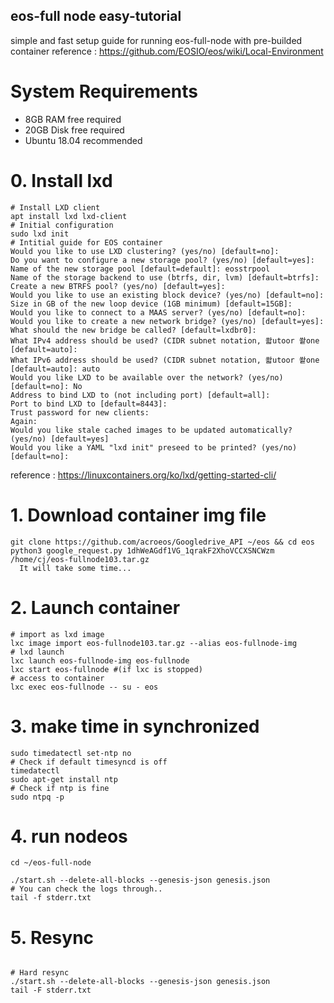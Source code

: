 ## eos-full node easy-tutorial
simple and fast setup guide for running eos-full-node with pre-builded container
reference : https://github.com/EOSIO/eos/wiki/Local-Environment

# System Requirements
- 8GB RAM free required
- 20GB Disk free required
- Ubuntu 18.04 recommended 

# 0. Install lxd 

```console
# Install LXD client
apt install lxd lxd-client
# Initial configuration 
sudo lxd init
# Intitial guide for EOS container
Would you like to use LXD clustering? (yes/no) [default=no]:
Do you want to configure a new storage pool? (yes/no) [default=yes]:
Name of the new storage pool [default=default]: eosstrpool
Name of the storage backend to use (btrfs, dir, lvm) [default=btrfs]:
Create a new BTRFS pool? (yes/no) [default=yes]:
Would you like to use an existing block device? (yes/no) [default=no]:
Size in GB of the new loop device (1GB minimum) [default=15GB]:
Would you like to connect to a MAAS server? (yes/no) [default=no]:
Would you like to create a new network bridge? (yes/no) [default=yes]:
What should the new bridge be called? [default=lxdbr0]:
What IPv4 address should be used? (CIDR subnet notation, 쏿utoor 쐍one [default=auto]:
What IPv6 address should be used? (CIDR subnet notation, 쏿utoor 쐍one [default=auto]: auto
Would you like LXD to be available over the network? (yes/no) [default=no]: No
Address to bind LXD to (not including port) [default=all]:
Port to bind LXD to [default=8443]:
Trust password for new clients:
Again:
Would you like stale cached images to be updated automatically? (yes/no) [default=yes]
Would you like a YAML "lxd init" preseed to be printed? (yes/no) [default=no]:
```
reference :  https://linuxcontainers.org/ko/lxd/getting-started-cli/


# 1. Download container img file

```console
git clone https://github.com/acroeos/Googledrive_API ~/eos && cd eos
python3 google_request.py 1dhWeAGdf1VG_1qrakF2XhoVCCXSNCWzm /home/cj/eos-fullnode103.tar.gz
  It will take some time...
```

# 2. Launch container 

```console
# import as lxd image
lxc image import eos-fullnode103.tar.gz --alias eos-fullnode-img
# lxd launch
lxc launch eos-fullnode-img eos-fullnode
lxc start eos-fullnode #(if lxc is stopped)
# access to container
lxc exec eos-fullnode -- su - eos
```

# 3. make time in synchronized  

```console
sudo timedatectl set-ntp no
# Check if default timesyncd is off
timedatectl
sudo apt-get install ntp
# Check if ntp is fine
sudo ntpq -p
```

# 4. run nodeos

```console
cd ~/eos-full-node

./start.sh --delete-all-blocks --genesis-json genesis.json
# You can check the logs through..
tail -f stderr.txt
```

# 5. Resync

```console

# Hard resync
./start.sh --delete-all-blocks --genesis-json genesis.json
tail -F stderr.txt
```

